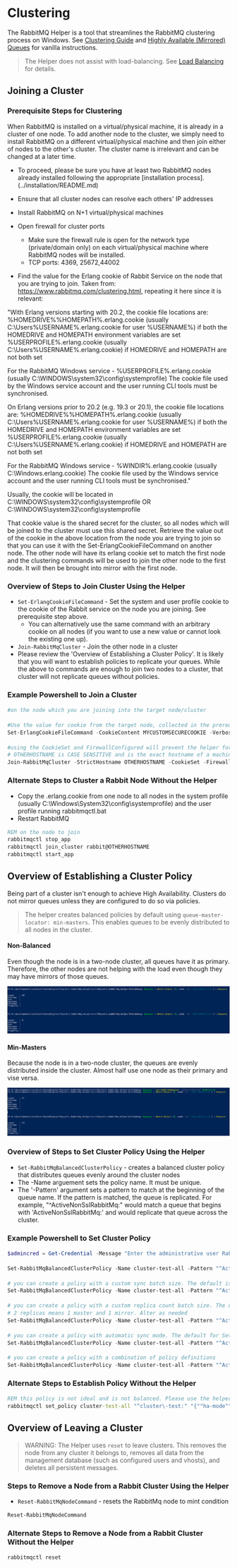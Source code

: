 # Clustering

The RabbitMQ Helper is a tool that streamlines the RabbitMQ clustering process on Windows. See [Clustering Guide](https://www.rabbitmq.com/clustering.html) and [Highly Available (Mirrored) Queues](https://www.rabbitmq.com/ha.html) for vanilla instructions. 

> The Helper does not assist with load-balancing. See [Load Balancing](../loadbalancing.md) for details.

## Joining a Cluster

### Prerequisite Steps for Clustering
When RabbitMQ is installed on a virtual/physical machine, it is already in a cluster of one node. To add another node to the cluster, we simply need to install RabbitMQ on a different virtual/physical machine and then join either of nodes to the other's cluster. The cluster name is irrelevant and can be changed at a later time.

* To proceed, please be sure you have at least two RabbitMQ nodes already installed following the appropriate [installation process].(../installation/README.md)

* Ensure that all cluster nodes can resolve each others' IP addresses
* Install RabbitMQ on N+1 virtual/physical machines
* Open firewall for cluster ports 
    * Make sure the firewall rule is open for the network type (private/domain only) on each virtual/physical machine where RabbitMQ nodes will be installed.
    * TCP ports: 4369, 25672,44002
* Find the value for the Erlang cookie of Rabbit Service on the node that you are trying to join. Taken from: https://www.rabbitmq.com/clustering.html, repeating it here since it is relevant:

"With Erlang versions starting with 20.2, the cookie file locations are:
%HOMEDRIVE%%HOMEPATH%\.erlang.cookie (usually C:\Users\%USERNAME%\.erlang.cookie for user %USERNAME%) if both the HOMEDRIVE and HOMEPATH environment variables are set
%USERPROFILE%\.erlang.cookie (usually C:\Users\%USERNAME%\.erlang.cookie) if HOMEDRIVE and HOMEPATH are not both set

For the RabbitMQ Windows service - %USERPROFILE%\.erlang.cookie (usually C:\WINDOWS\system32\config\systemprofile)
The cookie file used by the Windows service account and the user running CLI tools must be synchronised.


On Erlang versions prior to 20.2 (e.g. 19.3 or 20.1), the cookie file locations are:
%HOMEDRIVE%%HOMEPATH%\.erlang.cookie (usually C:\Users\%USERNAME%\.erlang.cookie for user %USERNAME%) if both the HOMEDRIVE and HOMEPATH environment variables are set
%USERPROFILE%\.erlang.cookie (usually C:\Users\%USERNAME%\.erlang.cookie) if HOMEDRIVE and HOMEPATH are not both set

For the RabbitMQ Windows service - %WINDIR%\.erlang.cookie (usually C:\Windows\.erlang.cookie)
The cookie file used by the Windows service account and the user running CLI tools must be synchronised." 

Usually, the cookie will be located in C:\WINDOWS\system32\config\systemprofile OR C:\WINDOWS\system32\config\systemprofile

That cookie value is the shared secret for the cluster, so all nodes which will be joined to the cluster must use this shared secret. Retrieve the value out of the cookie in the above location from the node you are trying to join so that you can use it with the Set-ErlangCookieFileCommand on another node. The other node will have its erlang cookie set to match the first node and the clustering commands will be used to join the other node to the first node. It will then be brought into mirror with the first node.

### Overview of Steps to Join Cluster Using the Helper
* ```Set-ErlangCookieFileCommand``` - Set the system and user profile cookie to the cookie of the Rabbit service on the node you are joining. See prerequisite step above.
    * You can alternatively use the same command with an arbitrary cookie on all nodes (if you want to use a new value or cannot look the existing one up).
* ```Join-RabbitMqCluster``` - Join the other node in a cluster
* Please review the 'Overview of Establishing a Cluster Policy'. It is likely that you will want to establish policies to replicate your queues. While the above to commands are enough to join two nodes to a cluster, that cluster will not replicate queues without policies.

### Example Powershell to Join a Cluster
```powershell
#on the node which you are joining into the target node/cluster

#Use the value for cookie from the target node, collected in the prerequisite steps.
Set-ErlangCookieFileCommand -CookieContent MYCUSTOMSECURECOOKIE -Verbose

#using the CookieSet and FirewallConfigured will prevent the helper for prompting. Only use if you have actually already set the cluster cookie and you have configured your firewall
# OTHERHOSTNAME is CASE SENSITIVE and is the exact hostname of a machine that you are trying to join this machine into a cluster with.
Join-RabbitMqCluster -StrictHostname OTHERHOSTNAME -CookieSet -FirewallConfigured -Verbose
```

### Alternate Steps to Cluster a Rabbit Node Without the Helper
* Copy the .erlang.cookie from one node to all nodes in the system profile (usually C:\Windows\System32\config\systemprofile\) and the user profile running rabbitmqctl.bat
* Restart RabbitMQ
```cmd
REM on the node to join
rabbitmqctl stop_app 
rabbitmqctl join_cluster rabbit@OTHERHOSTNAME
rabbitmqctl start_app
```

## Overview of Establishing a Cluster Policy

Being part of a cluster isn't enough to achieve High Availability. Clusters do not mirror queues unless they are configured to do so via policies.

> The helper creates balanced policies by default using ```queue-master-locator: min-masters```. This enables queues to be evenly distributed to all nodes in the cluster.

#### Non-Balanced

Even though the node is in a two-node cluster, all queues have it as primary. Therefore, the other nodes are not helping with the load even though they may have mirrors of those queues.

![Non-balanced](images/non-balanced-cluster.PNG "Non-balanced")

#### Min-Masters

Because the node is in a two-node cluster, the queues are evenly distributed inside the cluster. Almost half use one node as their primary and vise versa.

![Min-masters](images/minmasters-balanced-cluster.PNG "Min-masters")

### Overview of Steps to Set Cluster Policy Using the Helper

* ```Set-RabbitMqBalancedClusterPolicy``` - creates a balanced cluster policy that distributes queues evenly around the cluster nodes
* The -Name arguement sets the policy name. It must be unique.
* The '-Pattern' argument sets a pattern to match at the beginning of the queue name. If the pattern is matched, the queue is replicated. For example, "^ActiveNonSslRabbitMq:" would match a queue that begins with 'ActiveNonSslRabbitMq:' and would replicate that queue across the cluster.

### Example Powershell to Set Cluster Policy
```powershell
$admincred = Get-Credential -Message "Enter the administrative user RabbitMq user username and password";

Set-RabbitMqBalancedClusterPolicy -Name cluster-test-all -Pattern "^ActiveNonSslRabbitMq:" -AdminCredential $admincred

# you can create a policy with a custom sync batch size. The default is 400 for Set-RabbitMqBalancedClusterPolicy because Thycotic products have a worst case scenario size for messages to be at 256KB. When a sync message is generated 256*400 = 100MB. Larger sync message can cause fragementation if there is latency or network connection drops between cluster node. Alter as needed
Set-RabbitMqBalancedClusterPolicy -Name cluster-test-all -Pattern "^ActiveNonSslRabbitMq:" -AdminCredential $admincred -SyncBatchSize 100

# you can create a policy with a custom replica count batch size. The default is 2 for Set-RabbitMqBalancedClusterPolicy because anything higher puts strain on the cluster. 
# 2 replicas means 1 master and 1 mirror. Alter as needed
Set-RabbitMqBalancedClusterPolicy -Name cluster-test-all -Pattern "^ActiveNonSslRabbitMq:" -AdminCredential $admincred -QueueReplicaCount 3

# you can create a policy with automatic sync mode. The default for Set-RabbitMqBalancedClusterPolicy is manual to avoid forcing a queue to automatically synchronize when a new mirror joins.
Set-RabbitMqBalancedClusterPolicy -Name cluster-test-all -Pattern "^ActiveNonSslRabbitMq:" -AdminCredential $admincred -AutomaticSyncMode

# you can create a policy with a combination of policy definitions
Set-RabbitMqBalancedClusterPolicy -Name cluster-test-all -Pattern "^ActiveNonSslRabbitMq:" -AdminCredential $admincred -SyncBatchSize 100 -QueueReplicaCount 3 -AutomaticSyncMode

```

### Alternate Steps to Establish Policy Without the Helper
```cmd
REM this policy is not ideal and is not balanced. Please use the helper if possible
rabbitmqctl set_policy cluster-test-all "^cluster\-test:" "{""ha-mode"":""all""}"
```


## Overview of Leaving a Cluster

> WARNING: The Helper uses ```reset``` to leave clusters. This removes the node from any cluster it belongs to, removes all data from the management database (such as configured users and vhosts), and deletes all persistent messages.

### Steps to Remove a Node from a Rabbit Cluster Using the Helper

* ```Reset-RabbitMqNodeCommand``` - resets the RabbitMq node to mint condition

```powershell
Reset-RabbitMqNodeCommand
```

### Alternate Steps to Remove a Node from a Rabbit Cluster Without the Helper
```cmd
rabbitmqctl reset
```

